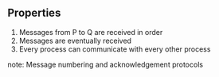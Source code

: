 ##  Properties

1. Messages from P to Q are received in order <!-- .element class="fragment" -->
2. Messages are eventually received <!-- .element class="fragment" -->
3. Every process can communicate with every other process <!-- .element class="fragment" -->

note:
    Message numbering and acknowledgement protocols
